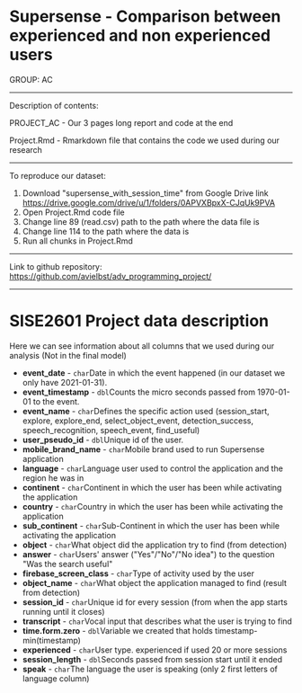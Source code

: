 # Supersense - Comparison between experienced and non experienced users
GROUP: AC
___
Description of contents:

PROJECT_AC - Our 3 pages long report and code at the end

Project.Rmd - Rmarkdown file that contains the code we used during our research
___

To reproduce our dataset:
1. Download "supersense_with_session_time" from Google Drive link https://drive.google.com/drive/u/1/folders/0APVXBpxX-CJqUk9PVA
2. Open Project.Rmd code file
3. Change line 89 (read.csv) path to the path where the data file is
4. Change line 114 to the path where the data is
5. Run all chunks in Project.Rmd
___
Link to github repository: https://github.com/avielbst/adv_programming_project/
___
# SISE2601 Project data description

Here we can see information about all columns that we used during our analysis (Not in the final model)
  * **event_date** - `char`Date in which the event happened (in our dataset we only have 2021-01-31).
  * **event_timestamp** - `dbl`Counts the micro seconds passed from 1970-01-01 to the event.
  * **event_name** - `char`Defines the specific action used (session_start, explore, explore_end, select_object_event, detection_success, speech_recognition, speech_event, find_useful)
  * **user_pseudo_id** - `dbl`Unique id of the user.
  * **mobile_brand_name** - `char`Mobile brand used to run Supersense application
  * **language** - `char`Language user used to control the application and the region he was in
  * **continent** - `char`Continent in which the user has been while activating the application
  * **country** - `char`Country in which the user has been while activating the application
  * **sub_continent** - `char`Sub-Continent in which the user has been while activating the application
  * **object** - `char`What object did the application try to find (from detection)
  * **answer** - `char`Users' answer ("Yes"/"No"/"No idea") to the question "Was the search useful"
  * **firebase_screen_class** - `char`Type of activity used by the user
  * **object_name** - `char`What object the application managed to find (result from detection)
  * **session_id** - `char`Unique id for every session (from when the app starts running until it closes)
  * **transcript** - `char`Vocal input that describes what the user is trying to find
  * **time.form.zero** - `dbl`Variable we created that holds timestamp-min(timestamp)
  * **experienced** - `char`User type. experienced if used 20 or more sessions
  * **session_length** - `dbl`Seconds passed from session start until it ended
  * **speak** - `char`The language the user is speaking (only 2 first letters of language column)
